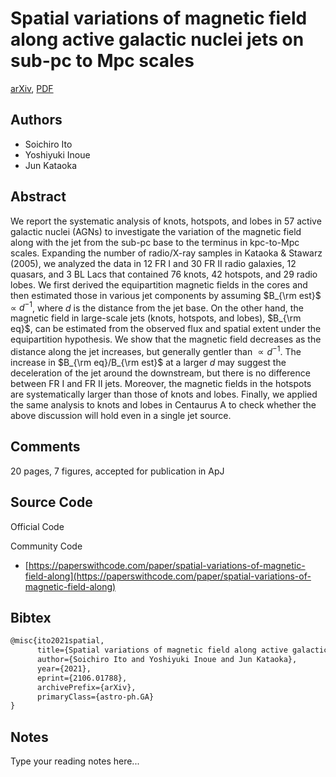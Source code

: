 
# Spatial variations of magnetic field along active galactic nuclei jets on sub-pc to Mpc scales

[arXiv](https://arxiv.org/abs/2106.01788), [PDF](https://arxiv.org/pdf/2106.01788.pdf)

## Authors

- Soichiro Ito
- Yoshiyuki Inoue
- Jun Kataoka

## Abstract

We report the systematic analysis of knots, hotspots, and lobes in 57 active galactic nuclei (AGNs) to investigate the variation of the magnetic field along with the jet from the sub-pc base to the terminus in kpc-to-Mpc scales. Expanding the number of radio/X-ray samples in Kataoka & Stawarz (2005), we analyzed the data in 12 FR I and 30 FR II radio galaxies, 12 quasars, and 3 BL Lacs that contained 76 knots, 42 hotspots, and 29 radio lobes. We first derived the equipartition magnetic fields in the cores and then estimated those in various jet components by assuming $B_{\rm est}$ $\propto$ $d^{-1}$, where $d$ is the distance from the jet base. On the other hand, the magnetic field in large-scale jets (knots, hotspots, and lobes), $B_{\rm eq}$, can be estimated from the observed flux and spatial extent under the equipartition hypothesis. We show that the magnetic field decreases as the distance along the jet increases, but generally gentler than $\propto d^{-1}$. The increase in $B_{\rm eq}/B_{\rm est}$ at a larger $d$ may suggest the deceleration of the jet around the downstream, but there is no difference between FR I and FR II jets. Moreover, the magnetic fields in the hotspots are systematically larger than those of knots and lobes. Finally, we applied the same analysis to knots and lobes in Centaurus A to check whether the above discussion will hold even in a single jet source.

## Comments

20 pages, 7 figures, accepted for publication in ApJ

## Source Code

Official Code



Community Code

- [https://paperswithcode.com/paper/spatial-variations-of-magnetic-field-along](https://paperswithcode.com/paper/spatial-variations-of-magnetic-field-along)

## Bibtex

```tex
@misc{ito2021spatial,
      title={Spatial variations of magnetic field along active galactic nuclei jets on sub-pc to Mpc scales}, 
      author={Soichiro Ito and Yoshiyuki Inoue and Jun Kataoka},
      year={2021},
      eprint={2106.01788},
      archivePrefix={arXiv},
      primaryClass={astro-ph.GA}
}
```

## Notes

Type your reading notes here...

